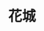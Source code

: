 ---
title: "花城"
image: "/images/authors/花城1.jpeg"
description: "来源：《犬夜叉》"
social:
  bilibili: https://www.bilibili.com/bangumi/play/ep289988
---
